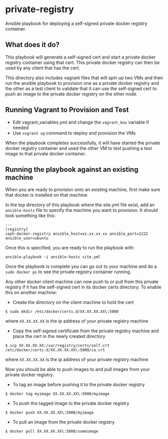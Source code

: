 private-registry
================

Ansible playbook for deploying a self-signed private docker registry container.

## What does it do?

This playbook will generate a self-signed cert and start a private docker
registry container using that cert.  This private docker registry can then
be used by any client that has the cert.

This directory also includes vagrant files that will spin up two VMs and then
run the ansible playbook to provision one as a private docker registry and the
other as a test client to validate that it can use the self-signed cert to 
push an image to the private docker registry on the other node.

## Running Vagrant to Provision and Test

* Edit vagrant_variables.yml and change the `vagrant_box` variable if needed
* Use `vsgrant up` command to deploy and provision the VMs

When the playbook completes successfully, it will have started the private
docker registry container and used the other VM to test pushing a test image
to that private docker container.

## Running the playbook against an existing machine

When you are ready to provision onto an existing machine, first make sure
that docker is installed on that machine.

In the top directory of this playbook where the site.yml file exist, add
an `ansible-hosts` file to specify the machine you want to provision.  It
should look something like this:

```
---
[registry]
ceph-docker-registry ansible_host=xx.xx.xx.xx ansible_port=2222 ansible_user=ubuntu
```

Once this is specified, you are ready to run the playbook with:

```
ansible-playbook -i ansible-hosts site.yml
```

Once the playbook is complete you can go out to your machine and do a 
`sudo docker ps` to see the private registry container running.

Any other docker client machine can now push to or pull from this private
registry if it has the self-signed cert in its docker certs directory.  To 
enable this on another machine:

* Create the directory on the client machine to hold the cert

```
$ sudo mkdir /etc/docker/certs.d/XX.XX.XX.XX\:5000
```

where `XX.XX.XX.XX` is the ip address of your private registry machine

* Copy the self-signed certificate from the private registry machine and place the cert in the newly created directory

```
$ scp XX.XX.XX.XX:/var/registry/certs/self.crt /etc/docker/certs.d/XX.XX.XX.XX\:5000/ca.crt
```

where `XX.XX.XX.XX` is the ip address of your private registry machine

Now you should be able to push images to and pull images from your private docker registry.

* To tag an image before pushing it to the private docker registry

```
$ docker tag myimage XX.XX.XX.XX\:5000/myimage
```

* To push the tagged image to the private docker registry
```
$ docker push XX.XX.XX.XX\:5000/myimage
```

* To pull an image from the private docker registry
```
$ docker pull XX.XX.XX.XX\:5000/someimage
```

